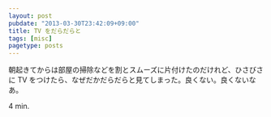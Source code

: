 ```yaml
---
layout: post
pubdate: "2013-03-30T23:42:09+09:00"
title: TV をだらだらと
tags: [misc]
pagetype: posts
---
```

朝起きてからは部屋の掃除などを割とスムーズに片付けたのだけれど、ひさびさに TV をつけたら、なぜだかだらだらと見てしまった。良くない。良くないなあ。

4 min.
